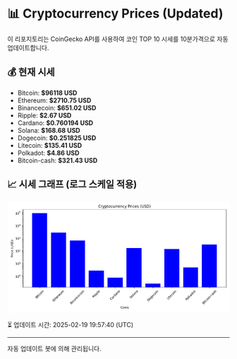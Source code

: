 
# 📊 Cryptocurrency Prices (Updated)

이 리포지토리는 CoinGecko API를 사용하여 코인 TOP 10 시세를 10분가격으로 자동 업데이트합니다.

## 💰 현재 시세
- Bitcoin: **$96118 USD**
- Ethereum: **$2710.75 USD**
- Binancecoin: **$651.02 USD**
- Ripple: **$2.67 USD**
- Cardano: **$0.760194 USD**
- Solana: **$168.68 USD**
- Dogecoin: **$0.251825 USD**
- Litecoin: **$135.41 USD**
- Polkadot: **$4.86 USD**
- Bitcoin-cash: **$321.43 USD**

## 📈 시세 그래프 (로그 스케일 적용)
![Crypto Prices](crypto_prices.png)

⏳ 업데이트 시간: 2025-02-19 19:57:40 (UTC)

---
자동 업데이트 봇에 의해 관리됩니다.
